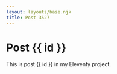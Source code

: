 ```yaml
---
layout: layouts/base.njk
title: Post 3527
---
```


# Post {{ id }}

This is post {{ id }} in my Eleventy project.
